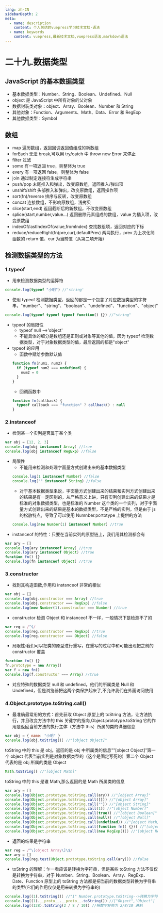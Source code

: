 ```yaml
---
lang: zh-CN
sidebarDepth: 2
meta:
  - name: description
    content: 个人总结的vuepress学习技术文档-语法
  - name: keywords
    content: vuepress,最新技术文档,vuepress语法,markdown语法
---
```


# 二十九.数据类型

## JavaScript 的基本数据类型

- 基本数据类型：Number、String、Boolean、Undefined、Null
- object 是 JavaScript 中所有对象的父对象
- 数据封装类对象：object、Array、Boolean、Number 和 String
- 其他对象：Function、Arguments、Math、Data、Error 和 RegExp
- 其他数据类型：Symbol

## 数组

- map
  遍历数组，返回回调返回值组成的新数组
- forEach
  无法 break,可以用 try/catch 中 throw new Error 来停止
- filter
  过滤
- some
  有一项返回 true，则整体为 true
- every
  有一项返回 false，则整体为 false
- join
  通过制定连接符生成字符串
- push/pop
  末尾推入和弹出，改变原数组，返回推入/弹出项
- unshift/shift
  头部推入和弹出，改变原数组，返回操作项
- sort(fn)/reverse
  排序与反转，改变原数组
- concat
  连接数组，不影响原数组，浅拷贝
- slice(start,end)
  返回截断后的新数组，不改变原数组
- splice(start,number,value...)
  返回删除元素组成的数组，value 为插入项，改变原数组
- indexOf/lastIndexOf(value,fromIndex)
  查找数组项，返回对应的下标
- reduce/reduceRight(fn(pre,cur),defaultPrev)
  两两执行，prev 为上次化简函数的 return 值，cur 为当前值（从第二项开始）

## 检测数据类型的方法

### 1.typeof

- 用来检测数据类型的运算符

```js
console.log(typeof "小明") //'string'
```

- 使用 typeof 检测数据类型，返回的都是一个包含了对应数据类型的字符串，"number"、"string"、"boolean"、"undefined"、"function"、"object"

```js
console.log(typeof typeof typeof function() {}) //"string"
```

- typeof 的局限性
  - typeof null -->'object'
  - 不能具体的细分是数组还是正则或对象等其他的值，因为 typeof 检测数据类型，对于对象数据类型的值，最后返回的都是"object"
- typeof 的应用
  - 函数中赋给参数默认值
  ```js
  function fn(num1, num2) {
    if (typeof num2 === undefined) {
      num2 = 0
    }
  }
  ```
  - 回调函数中
  ```js
  function fn(callback) {
    typeof callback === "function" ? callback() : null
  }
  ```

### 2.instanceof

- 检测某一个实列是否属于某个类

```js
var obj = [12, 2, 3]
console.log(obj instanceof Array) //true
console.log(obj instanceof RegExp) //false
```

- 局限性
  - 不能用来检测和处理字面量方式创建出来的基本数据类型
  ```js
  console.log(1 instanceof Number) //false
  console.log("" instanceof String) //false
  ```
  - 对于基本数据类型来说，字面量方式创建出来的结果和实列方式创建出来的结果是有一定区别的，从严格意义上讲，只有实列创建出来的结果才是标准的对象数据类型，也是标准的 Number 这个类的一个实列，对于字面量方式创建出来的结果是基本的数据类型，不是严格的实列，但是由于 js 的松散特点，导致了可以使用 Numnber.portotype 上提供的方法
  ```js
  console.log(new Number(1) instanceof Number) //true
  ```
- instanceof 的特性：只要在当前实列的原型链上，我们用其检测都会有

```js
var ary = []
console.log(ary instanceof Array) //true
console.log(ary instanceof Object) //true
function fn() {}
console.log(fn instanceof Object) //true
```

### 3.constructor

- 找到其构造函数,作用和 instanceof 非常的相似

```js
var obj = []
console.log(obj.constructor === Array) //true
console.log(obj.constructor === RegExp) //false
console.log(new Number(1).constructor === Number) //true
```

- constructor 检测 Object 和 instanceof 不一样，一般情况下是检测不了的

```js
var reg = /^$/
console.log(reg.constructor === RegExp) //true
console.log(reg.constructor === Object) //false
```

- 局限性:我们可以把类的原型进行重写，在重写的过程中和可能出现把之前的 constructor 覆盖

```js
function fn() {}
fn.prototype = new Array()
var f = new fn()
console.log(f.constructor === Array) //true
```

- 对应特殊的数据类型 null 和 undefined，他们的所属类是 Null 和 Undefined，但是浏览器把这两个类保护起来了,不允许我们在外面访问使用

### 4.Object.prototype.toString.call()

- 最准确最常用的方式：首先获取 Object 原型上的 toString 方法，让方法执行，并且改变方法中的 this 关键字的指向,Object.prototype.toString 它的作用是返回当前方法的执行主体（方法中 this）所属的类的详细信息

```js
var obj = { name: "小明" }
console.log(obj.toString()) //"[object Object]"
```

toString 中的 this 是 obj，返回的是 obj 中所属类的信息""[object Object]"第一个 object 代表当前实列是对象数据类型的（这个是固定写死的）第二个 Object 代表的是 obj 所属的类是 Object

```js
Math.toString() //"[object Math]"
```

toString 中的 this 是谁 Math,那么返回的是 Math 所属类的信息

```js
var ary = []
console.log(Object.prototype.toString.call(ary)) //"[object Array]"
console.log(Object.prototype.toString.call([])) //"[object Array]"
console.log(Object.prototype.toString.call("")) //"[object String]"
console.log(Object.prototype.toString.call(1)) //"[object Number]"
console.log(Object.prototype.toString.call(true)) //"[object Boolean]"
console.log(Object.prototype.toString.call(null)) //"[object Null]"
console.log(Object.prototype.toString.call(undefined)) //"[object Math]"
console.log(Object.prototype.toString.call(function fn() {})) //"[object Undefined]"
console.log(Object.prototype.toString.call(new RegExp())) //"[object RegExp]"
```

- 返回的结果是字符串

```js
var reg = /^\[object Array\]\$/
var ary = []
console.log(reg.test(Object.prototype.toString.call(ary))) //false
```

- toString 的理解：乍一看应该是转换为字符串，但是某些 toString 方法不仅仅是转换为字符串，对于 Number、String、Boolean、Array、RegExp、Date、Function 原型上的 toString 方法都是把当前的数据类型转换为字符串的类型(它们的作用仅仅是用来转换为字符串的)

```js
console.log((1).toString()) //"1" Number.prototype.toString-->转换为字符串
console.log((1).__proto__.__proto__.toString()) //["Object","Object"]  Object.prototype.toString
console.log((128).toString(2 / 8 / 10)) //把数字转换为 2/8/10 进制
```
